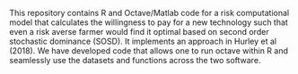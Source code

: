 This repository contains R and Octave/Matlab code for a risk computational model that calculates the willingness to pay for a new technology 
such that even a risk averse farmer would find it optimal based on second order stochastic dominance (SOSD). 
It implements an approach in Hurley et al (2018). We have developed code that allows one to run octave within R and seamlessly use the datasets and functions across the two software. 
